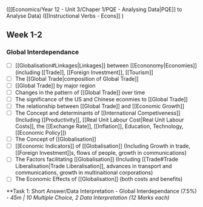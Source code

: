 ([[Economics/Year 12 - Unit 3/Chaper 1/PQE - Analysing Data|PQE]] to Analyse Data)
([[Instructional Verbs - Econs]] )

## Week 1-2

### Global Interdependance
- [ ] [[Globalisation#Linkages|Linkages]] between [[Econonomy|Economies]] (including [[Trade]], [[Foreign Investment]], [[Tourism]] 
- [ ] The [[Global Trade|composition of Global Trade]]
- [ ] [[Global Trade]] by major region
- [ ] Changes in the pattern of [[Global Trade]] over time
- [ ] The significance of the US and Chinese econmies to [[Global Trade]]
- [ ] The relationship between [[Global Trade]] and [[Economic Growth]]
- [ ] The Concept and determinants of [[International Competiveness]] (Including [[Productivity]], [[Real Unit Labour Cost|Real Unit Labour Costs]], the [[Exchange Rate]], [[Inflation]], Education, Technology, [[Economic Policy]])
- [ ] The Concept of [[Globalisation]]
- [ ] [[Economic Indicators]] of [[Globalisation]] (Including Growth in trade, [[Foreign Investment]]s, flows of people, growth in communications)
- [ ] The Factors facilitating [[Globalisation]] (Including [[Trade#Trade Liberalisation|Trade Liberalisation]], advances in transport and communications, growth in multinaitional corporations)
- [ ]  The Economic Effects of [[Globalisation]] (both costs and benefits)

**Task 1: Short Answer/Data Interpretation - Global Interdependance (7.5%) - *45m | 10 Multiple Choice, 2 Data Interpretation (12 Marks each)*







